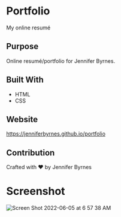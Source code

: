 # Portfolio
My online resumé

## Purpose
Online resumé/portfolio for Jennifer Byrnes. 

## Built With
* HTML
* CSS

## Website
https://jenniferbyrnes.github.io/portfolio

## Contribution
Crafted with ❤️ by Jennifer Byrnes

# Screenshot

![Screen Shot 2022-06-05 at 6 57 38 AM](https://user-images.githubusercontent.com/105435313/172047381-9b990cc5-d7f2-46c0-b443-4e2d84d262b1.png)
